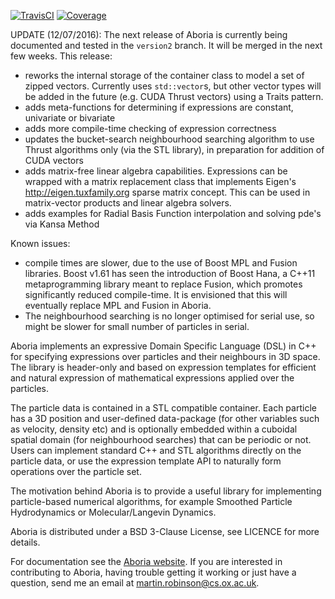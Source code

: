[![TravisCI](https://travis-ci.org/martinjrobins/Aboria.svg?branch=master)](https://travis-ci.org/martinjrobins/Aboria)
[![Coverage](https://coveralls.io/repos/martinjrobins/Aboria/badge.svg?branch=master&service=github)](https://coveralls.io/github/martinjrobins/Aboria?branch=master)
<!---
[![AppVeyor](https://ci.appveyor.com/api/projects/status/6aimud6e8tvxfwgm?svg=true)](https://ci.appveyor.com/project/martinjrobins/aboria)
-->

UPDATE (12/07/2016): The next release of Aboria is currently being documented 
and tested in the `version2` branch. It will be merged in the next few weeks. 
This release:
* reworks the internal storage of the container class to model a set of zipped 
  vectors. Currently uses `std::vector`s, but other vector types will be added 
  in the future (e.g. CUDA Thrust vectors) using a Traits pattern.
* adds meta-functions for determining if expressions are constant, univariate or 
  bivariate
* adds more compile-time checking of expression correctness
* updates the bucket-search neighbourhood searching algorithm to use Thrust 
  algorithms only (via the STL library), in preparation for addition of CUDA 
  vectors 
* adds matrix-free linear algebra capabilities. Expressions can be wrapped with 
  a matrix replacement class that implements Eigen's 
  <http://eigen.tuxfamily.org> sparse matrix concept. This can be used in 
  matrix-vector products and linear algebra solvers.
* adds examples for Radial Basis Function interpolation and solving pde's via 
  Kansa Method

Known issues:
* compile times are slower, due to the use of Boost MPL and Fusion libraries. 
  Boost v1.61 has seen the introduction of Boost Hana, a C++11 metaprogramming 
  library meant to replace Fusion, which promotes significantly reduced 
  compile-time. It is envisioned that this will eventually replace MPL and 
  Fusion in Aboria.
* The neighbourhood searching is no longer optimised for serial use, so might be 
  slower for small number of particles in serial.

Aboria implements an expressive Domain Specific Language (DSL) in C++ for 
specifying expressions over particles and their neighbours in 3D space. The 
library is header-only and based on expression templates for efficient and 
natural expression of mathematical expressions applied over the particles.

The particle data is contained in a STL compatible container. Each particle has 
a 3D position and user-defined data-package (for other variables such as 
velocity, density etc) and is optionally embedded within a cuboidal spatial 
domain (for neighbourhood searches) that can be periodic or not. Users can 
implement standard C++ and STL algorithms directly on the particle data, or use 
the expression template API to naturally form operations over the particle set.

The motivation behind Aboria is to provide a useful library for implementing 
particle-based numerical algorithms, for example Smoothed Particle Hydrodynamics 
or Molecular/Langevin Dynamics.

Aboria is distributed under a BSD 3-Clause License, see LICENCE for more 
details.

For documentation see the [Aboria 
website](https://martinjrobins.github.io/Aboria). If you are interested in 
contributing to Aboria, having trouble getting it working or just have a 
question, send me an email at <martin.robinson@cs.ox.ac.uk>.

